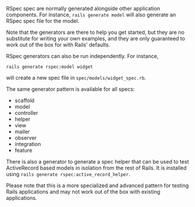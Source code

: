 RSpec spec are normally generated alongside other application components.
For instance, `rails generate model` will also generate an RSpec spec file
for the model.

Note that the generators are there to help you get started, but they are no
substitute for writing your own examples, and they are only guaranteed to work
out of the box for with Rails' defaults.

RSpec generators can also be run independently. For instance,

    rails generate rspec:model widget

will create a new spec file in `spec/models/widget_spec.rb`.

The same generator pattern is available for all specs:

* scaffold
* model
* controller
* helper
* view
* mailer
* observer
* integration
* feature

There is also a generator to generate a spec helper that can be used to
test ActiveRecord based models in isolation from the rest of Rails. It is
installed using `rails generate rspec:active_record_helper`.

Please note that this is a more specialized and advanced pattern for testing
Rails applications and may not work out of the box with existing applications.
